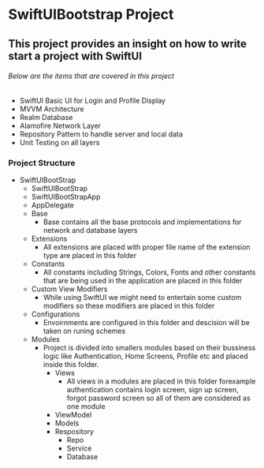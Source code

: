 # SwiftUIBootstrap Project
## This project provides an insight on how to write start a project with SwiftUI
###### Below are the items that are covered in this project
- SwiftUI Basic UI for Login and Profile Display
- MVVM Architecture 
- Realm Database
- Alamofire Network Layer
- Repository Pattern to handle server and local data
- Unit Testing on all layers

### Project Structure
- SwiftUIBootStrap 
  - SwiftUIBootStrap
  - SwiftUIBootStrapApp
  - AppDelegate
  - Base
    - Base contains all the base protocols and implementations for network and database layers
  - Extensions
    - All extensions are placed with proper file name of the extension type are placed in this folder
  - Constants
    - All constants including Strings, Colors, Fonts and other constants that are being used in the application are placed in this folder
  - Custom View Modifiers
    - While using SwiftUI we might need to entertain some custom modifiers so these modifiers are placed in this folder
  - Configurations
    - Envoirnments are configured in this folder and descision will be taken on runing schemes
  - Modules
    - Project is divided into smallers modules based on their bussiness logic like Authentication, Home Screens, Profile etc and placed inside this folder.
      - Views
        - All views in a modules are placed in this folder forexample authentication contains login screen, sign up screen, forgot password screen so all of them are considered as one module 
      - ViewModel
      - Models
      - Respository
        - Repo
        - Service
        - Database     

